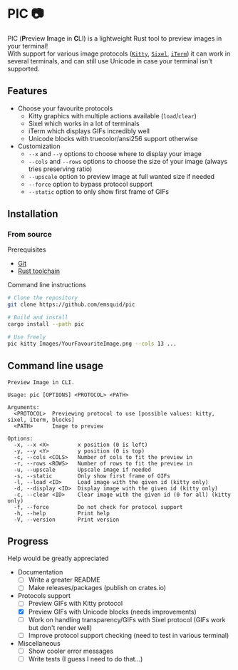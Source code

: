 # PIC 📷

PIC (**P**review **I**mage in **C**LI) is a lightweight Rust tool to preview images in your terminal!
<br>
With support for various image protocols ([`Kitty`](https://sw.kovidgoyal.net/kitty/graphics-protocol/), [`Sixel`](https://saitoha.github.io/libsixel/), [`iTerm`](https://iterm2.com/documentation-images.html)) it can work in several terminals, and can still use Unicode in case your terminal isn't supported.

## Features

- Choose your favourite protocols
    * Kitty graphics with multiple actions available (`load`/`clear`)
    * Sixel which works in a lot of terminals
    * iTerm which displays GIFs incredibly well
    * Unicode blocks with truecolor/ansi256 support otherwise
- Customization
    * `--x` and `--y` options to choose where to display your image
    * `--cols` and `--rows` options to choose the size of your image (always tries preserving ratio)
    * `--upscale` option to preview image at full wanted size if needed
    * `--force` option to bypass protocol support
    * `--static` option to only show first frame of GIFs

## Installation

### From source

Prerequisites
- [Git](https://git-scm.com/downloads)
- [Rust toolchain](https://www.rust-lang.org/tools/install)

Command line instructions
```bash
# Clone the repository
git clone https://github.com/emsquid/pic

# Build and install
cargo install --path pic

# Use freely
pic kitty Images/YourFavouriteImage.png --cols 13 ...
```

## Command line usage

```
Preview Image in CLI.

Usage: pic [OPTIONS] <PROTOCOL> <PATH>

Arguments:
  <PROTOCOL>  Previewing protocol to use [possible values: kitty, sixel, iterm, blocks]
  <PATH>      Image to preview

Options:
  -x, --x <X>         x position (0 is left)
  -y, --y <Y>         y position (0 is top)
  -c, --cols <COLS>   Number of cols to fit the preview in
  -r, --rows <ROWS>   Number of rows to fit the preview in
  -u, --upscale       Upscale image if needed
  -s, --static        Only show first frame of GIFs
  -l, --load <ID>     Load image with the given id (kitty only)
  -d, --display <ID>  Display image with the given id (kitty only)
  -c, --clear <ID>    Clear image with the given id (0 for all) (kitty only)
  -f, --force         Do not check for protocol support
  -h, --help          Print help
  -V, --version       Print version
```

## Progress

Help would be greatly appreciated

- Documentation
    * [ ] Write a greater README
    * [ ] Make releases/packages (publish on crates.io)
- Protocols support
    * [ ] Preview GIFs with Kitty protocol
    * [x] Preview GIFs with Unicode blocks (needs improvements)
    * [ ] Work on handling transparency/GIFs with Sixel protocol (GIFs work but don't render well)
    * [ ] Improve protocol support checking (need to test in various terminal)
- Miscellaneous
    * [ ] Show cooler error messages
    * [ ] Write tests (I guess I need to do that...)
